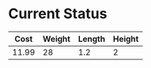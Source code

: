 
# Current Status
| Cost  | Weight | Length |  Height |
|    -  |   -    |  -     |   -     |
| 11.99 |  28    | 1.2    |    2    |  
